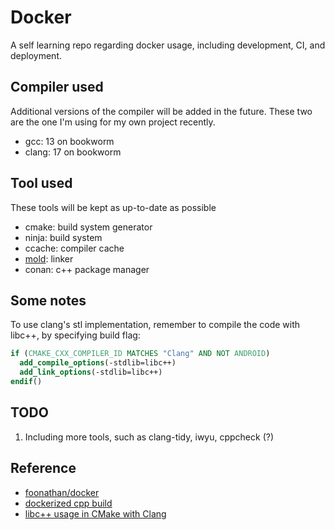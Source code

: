 # Docker

A self learning repo regarding docker usage, including development, CI, and deployment.

## Compiler used

Additional versions of the compiler will be added in the future. These two are the one I'm using for my own project recently.

- gcc: 13 on bookworm
- clang: 17 on bookworm

## Tool used

These tools will be kept as up-to-date as possible

- cmake: build system generator
- ninja: build system
- ccache: compiler cache
- [mold](https://github.com/rui314/mold): linker
- conan: c++ package manager

## Some notes

To use clang's stl implementation, remember to compile the code with libc++, by specifying build flag:

``` cmake
if (CMAKE_CXX_COMPILER_ID MATCHES "Clang" AND NOT ANDROID)
  add_compile_options(-stdlib=libc++)
  add_link_options(-stdlib=libc++)
endif()
```

## TODO

1. Including more tools, such as clang-tidy, iwyu, cppcheck (?)

## Reference

- [foonathan/docker](https://github.com/foonathan/docker)
- [dockerized cpp build](https://ddanilov.me/dockerized-cpp-build)
- [libc++ usage in CMake with Clang](https://cmake.org/pipermail/cmake/2018-August/068100.html)